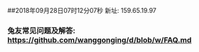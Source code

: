 ##2018年09月28日07时12分07秒 新址: 159.65.19.97
### 兔友常见问题及解答: https://github.com/wanggonging/d/blob/w/FAQ.md
